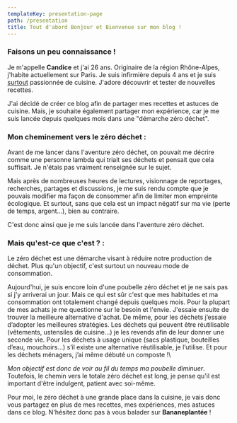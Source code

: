 ```yaml
---
templateKey: presentation-page
path: /presentation
title: Tout d'abord Bonjour et Bienvenue sur mon blog !
---
```

### Faisons un peu connaissance !

Je m'appelle **Candice** et j'ai 26 ans. Originaire de la région Rhône-Alpes, j'habite actuellement sur Paris. Je suis infirmière depuis 4 ans et je suis <u>surtout</u> passionnée de cuisine. J'adore découvrir et tester de nouvelles recettes.

J'ai décidé de créer ce blog afin de partager mes recettes et astuces de cuisine. Mais, je souhaite également partager mon expérience, car je me suis lancée depuis quelques mois dans une "démarche zéro déchet".

### Mon cheminement vers le zéro déchet :

Avant de me lancer dans l'aventure zéro déchet, on pouvait me décrire comme une personne lambda qui triait ses déchets et pensait que cela suffisait. Je n'étais pas vraiment renseignée sur le sujet.

Mais après de nombreuses heures de lectures, visionnage de reportages, recherches, partages et discussions, je me suis rendu compte que je pouvais modifier ma façon de consommer afin de limiter mon empreinte écologique. Et surtout, sans que cela est un impact négatif sur ma vie (perte de temps, argent...), bien au contraire.

C'est donc ainsi que je me suis lancée dans l'aventure zéro déchet.

### Mais qu'est-ce que c'est ? :

Le zéro déchet est une démarche visant à réduire notre production de déchet. Plus qu'un objectif, c'est surtout un nouveau mode de consommation.

Aujourd'hui, je suis encore loin d'une poubelle zéro déchet et je ne sais pas si j'y arriverai un jour. Mais ce qui est sûr c'est que mes habitudes et ma consommation ont totalement changé depuis quelques mois. Pour la plupart de mes achats je me questionne sur le besoin et l'envie. J'essaie ensuite de trouver la meilleure alternative d'achat. De même, pour les déchets j’essaie d’adopter les meilleures stratégies. Les déchets qui peuvent être réutilisable (vêtements, ustensiles de cuisine...) je les revends afin de leur donner une seconde vie. Pour les déchets à usage unique (sacs plastique, bouteilles d’eau, mouchoirs…) s’il existe une alternative réutilisable, je l’utilise. Et pour les déchets ménagers, j’ai même débuté un composte !\

*Mon objectif est donc de voir au fil du temps ma poubelle diminuer*. Toutefois, le chemin vers le totale zéro déchet est long, je pense qu'il est important d'être indulgent, patient avec soi-même.

Pour moi, le zéro déchet à une grande place dans la cuisine, je vais donc vous partagez en plus de mes recettes, mes expériences, mes astuces dans ce blog. N'hésitez donc pas à vous balader sur **Bananeplantée** !
